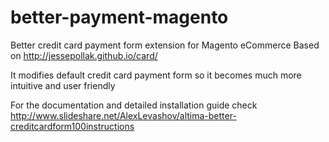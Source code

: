 # better-payment-magento
Better credit card payment form extension for Magento eCommerce
Based on http://jessepollak.github.io/card/ 

It modifies default credit card payment form so it becomes much more intuitive and user friendly

For the documentation and detailed installation guide check http://www.slideshare.net/AlexLevashov/altima-better-creditcardform100instructions
